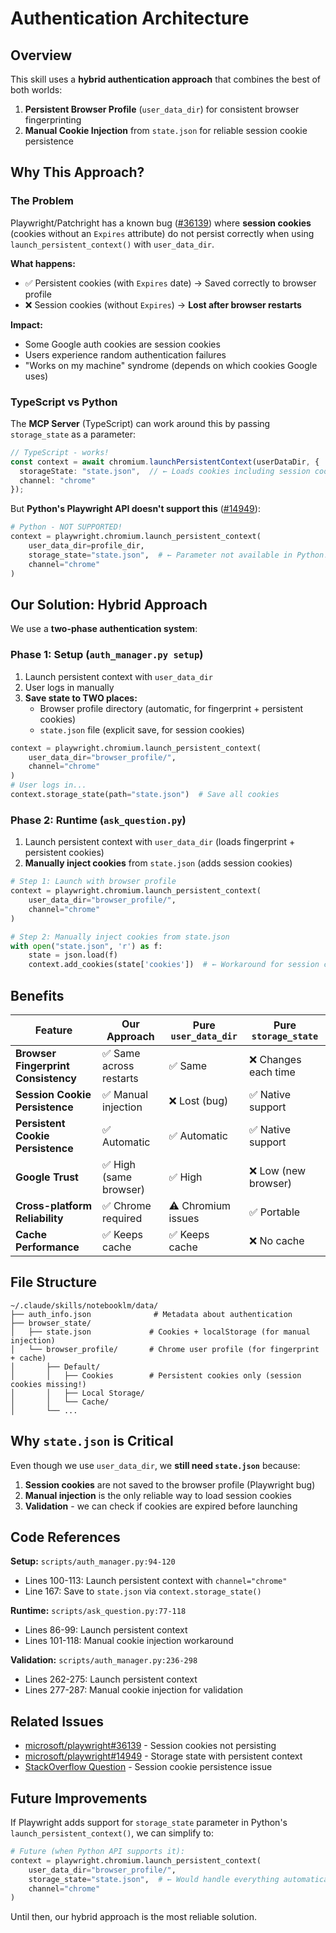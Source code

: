 # Authentication Architecture

## Overview

This skill uses a **hybrid authentication approach** that combines the best of both worlds:

1. **Persistent Browser Profile** (`user_data_dir`) for consistent browser fingerprinting
2. **Manual Cookie Injection** from `state.json` for reliable session cookie persistence

## Why This Approach?

### The Problem

Playwright/Patchright has a known bug ([#36139](https://github.com/microsoft/playwright/issues/36139)) where **session cookies** (cookies without an `Expires` attribute) do not persist correctly when using `launch_persistent_context()` with `user_data_dir`.

**What happens:**
- ✅ Persistent cookies (with `Expires` date) → Saved correctly to browser profile
- ❌ Session cookies (without `Expires`) → **Lost after browser restarts**

**Impact:**
- Some Google auth cookies are session cookies
- Users experience random authentication failures
- "Works on my machine" syndrome (depends on which cookies Google uses)

### TypeScript vs Python

The **MCP Server** (TypeScript) can work around this by passing `storage_state` as a parameter:

```typescript
// TypeScript - works!
const context = await chromium.launchPersistentContext(userDataDir, {
  storageState: "state.json",  // ← Loads cookies including session cookies
  channel: "chrome"
});
```

But **Python's Playwright API doesn't support this** ([#14949](https://github.com/microsoft/playwright/issues/14949)):

```python
# Python - NOT SUPPORTED!
context = playwright.chromium.launch_persistent_context(
    user_data_dir=profile_dir,
    storage_state="state.json",  # ← Parameter not available in Python!
    channel="chrome"
)
```

## Our Solution: Hybrid Approach

We use a **two-phase authentication system**:

### Phase 1: Setup (`auth_manager.py setup`)

1. Launch persistent context with `user_data_dir`
2. User logs in manually
3. **Save state to TWO places:**
   - Browser profile directory (automatic, for fingerprint + persistent cookies)
   - `state.json` file (explicit save, for session cookies)

```python
context = playwright.chromium.launch_persistent_context(
    user_data_dir="browser_profile/",
    channel="chrome"
)
# User logs in...
context.storage_state(path="state.json")  # Save all cookies
```

### Phase 2: Runtime (`ask_question.py`)

1. Launch persistent context with `user_data_dir` (loads fingerprint + persistent cookies)
2. **Manually inject cookies** from `state.json` (adds session cookies)

```python
# Step 1: Launch with browser profile
context = playwright.chromium.launch_persistent_context(
    user_data_dir="browser_profile/",
    channel="chrome"
)

# Step 2: Manually inject cookies from state.json
with open("state.json", 'r') as f:
    state = json.load(f)
    context.add_cookies(state['cookies'])  # ← Workaround for session cookies!
```

## Benefits

| Feature | Our Approach | Pure `user_data_dir` | Pure `storage_state` |
|---------|--------------|----------------------|----------------------|
| **Browser Fingerprint Consistency** | ✅ Same across restarts | ✅ Same | ❌ Changes each time |
| **Session Cookie Persistence** | ✅ Manual injection | ❌ Lost (bug) | ✅ Native support |
| **Persistent Cookie Persistence** | ✅ Automatic | ✅ Automatic | ✅ Native support |
| **Google Trust** | ✅ High (same browser) | ✅ High | ❌ Low (new browser) |
| **Cross-platform Reliability** | ✅ Chrome required | ⚠️ Chromium issues | ✅ Portable |
| **Cache Performance** | ✅ Keeps cache | ✅ Keeps cache | ❌ No cache |

## File Structure

```
~/.claude/skills/notebooklm/data/
├── auth_info.json              # Metadata about authentication
├── browser_state/
│   ├── state.json             # Cookies + localStorage (for manual injection)
│   └── browser_profile/       # Chrome user profile (for fingerprint + cache)
│       ├── Default/
│       │   ├── Cookies        # Persistent cookies only (session cookies missing!)
│       │   ├── Local Storage/
│       │   └── Cache/
│       └── ...
```

## Why `state.json` is Critical

Even though we use `user_data_dir`, we **still need `state.json`** because:

1. **Session cookies** are not saved to the browser profile (Playwright bug)
2. **Manual injection** is the only reliable way to load session cookies
3. **Validation** - we can check if cookies are expired before launching

## Code References

**Setup:** `scripts/auth_manager.py:94-120`
- Lines 100-113: Launch persistent context with `channel="chrome"`
- Line 167: Save to `state.json` via `context.storage_state()`

**Runtime:** `scripts/ask_question.py:77-118`
- Lines 86-99: Launch persistent context
- Lines 101-118: Manual cookie injection workaround

**Validation:** `scripts/auth_manager.py:236-298`
- Lines 262-275: Launch persistent context
- Lines 277-287: Manual cookie injection for validation

## Related Issues

- [microsoft/playwright#36139](https://github.com/microsoft/playwright/issues/36139) - Session cookies not persisting
- [microsoft/playwright#14949](https://github.com/microsoft/playwright/issues/14949) - Storage state with persistent context
- [StackOverflow Question](https://stackoverflow.com/questions/79641481/) - Session cookie persistence issue

## Future Improvements

If Playwright adds support for `storage_state` parameter in Python's `launch_persistent_context()`, we can simplify to:

```python
# Future (when Python API supports it):
context = playwright.chromium.launch_persistent_context(
    user_data_dir="browser_profile/",
    storage_state="state.json",  # ← Would handle everything automatically!
    channel="chrome"
)
```

Until then, our hybrid approach is the most reliable solution.
